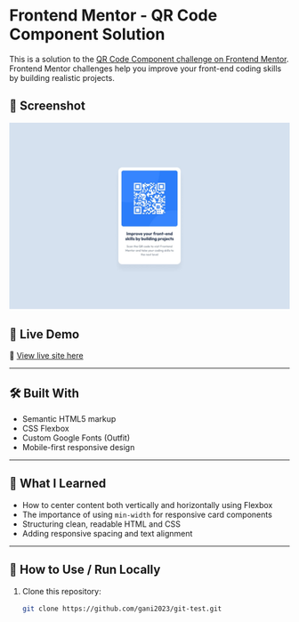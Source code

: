 # Frontend Mentor - QR Code Component Solution

This is a solution to the [QR Code Component challenge on Frontend Mentor](https://www.frontendmentor.io/challenges/qr-code-component-iux_sIO_H). Frontend Mentor challenges help you improve your front-end coding skills by building realistic projects.

## 📸 Screenshot

![Design preview of the QR Code component](./design/desktop-design.jpg)

## 🚀 Live Demo

🔗 [View live site here](https://gani2023.github.io/git-test/)

---

## 🛠️ Built With

- Semantic HTML5 markup
- CSS Flexbox
- Custom Google Fonts (Outfit)
- Mobile-first responsive design

---

## 📁 What I Learned

- How to center content both vertically and horizontally using Flexbox
- The importance of using `min-width` for responsive card components
- Structuring clean, readable HTML and CSS
- Adding responsive spacing and text alignment

---

## 🔧 How to Use / Run Locally

1. Clone this repository:
   ```bash
   git clone https://github.com/gani2023/git-test.git
   ```
